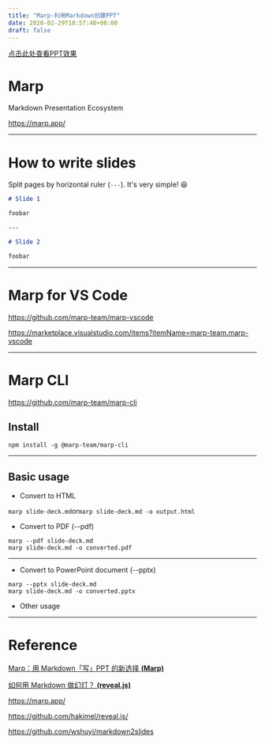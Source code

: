 ```yaml
---
title: "Marp-利用Markdown创建PPT"
date: 2020-02-29T18:57:40+08:00
draft: false
---
```


[点击此处查看PPT效果](https://blog.computbiol.com/other/marp.html)

# Marp

Markdown Presentation Ecosystem

https://marp.app/

---

# How to write slides

Split pages by horizontal ruler (`---`). It's very simple! :satisfied:

```markdown
# Slide 1

foobar

---

# Slide 2

foobar
```

---

# Marp for VS Code

<https://github.com/marp-team/marp-vscode>

<https://marketplace.visualstudio.com/items?itemName=marp-team.marp-vscode>

---

# Marp CLI

<https://github.com/marp-team/marp-cli>

## Install

```shell
npm install -g @marp-team/marp-cli
```

---

## Basic usage

- Convert to HTML

```marp slide-deck.md```or```marp slide-deck.md -o output.html```

- Convert to PDF (--pdf)

```shell
marp --pdf slide-deck.md
marp slide-deck.md -o converted.pdf
```

---

- Convert to PowerPoint document (--pptx)

```shell
marp --pptx slide-deck.md
marp slide-deck.md -o converted.pptx
```

- Other usage

---

# Reference

[Marp：用 Markdown「写」PPT 的新选择 **(Marp)**](https://sspai.com/post/55718)

[如何用 Markdown 做幻灯？ **(reveal.js)**](https://sspai.com/post/52589)

<https://marp.app/>

<https://github.com/hakimel/reveal.js/>

<https://github.com/wshuyi/markdown2slides>
